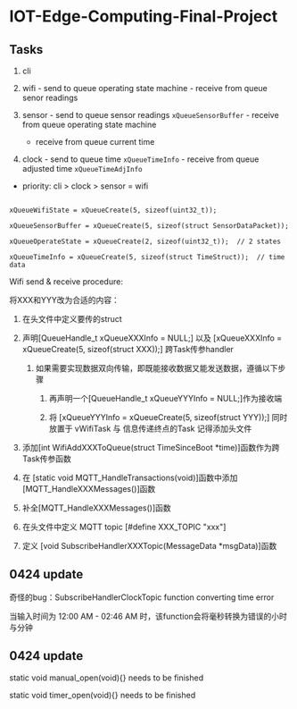 # IOT-Edge-Computing-Final-Project

## Tasks

1. cli

2. wifi - send to queue operating state machine  - receive from queue senor readings

3. sensor  - send to queue sensor readings `xQueueSensorBuffer`  -  receive from queue operating state machine

   - receive from queue current time

4. clock  -  send to queue time `xQueueTimeInfo`  -  receive from queue adjusted time `xQueueTimeAdjInfo`

- priority: cli > clock > sensor = wifi

```

xQueueWifiState = xQueueCreate(5, sizeof(uint32_t));

xQueueSensorBuffer = xQueueCreate(5, sizeof(struct SensorDataPacket));

xQueueOperateState = xQueueCreate(2, sizeof(uint32_t));  // 2 states

xQueueTimeInfo = xQueueCreate(5, sizeof(struct TimeStruct));  // time data

```

Wifi send & receive procedure:

将XXX和YYY改为合适的内容：

1. 在头文件中定义要传的struct

2. 声明[QueueHandle_t xQueueXXXInfo = NULL;] 以及 [xQueueXXXInfo = xQueueCreate(5, sizeof(struct XXX));] 跨Task传参handler

   1. 如果需要实现数据双向传输，即既能接收数据又能发送数据，遵循以下步骤

      1. 再声明一个[QueueHandle_t xQueueYYYInfo = NULL;]作为接收端 

      2. 将 [xQueueYYYInfo = xQueueCreate(5, sizeof(struct YYY));] 同时放置于 vWifiTask 与 信息传递终点的Task 记得添加头文件

3. 添加[int WifiAddXXXToQueue(struct TimeSinceBoot *time)]函数作为跨Task传参函数

4. 在 [static void MQTT_HandleTransactions(void)]函数中添加[MQTT_HandleXXXMessages()]函数

5. 补全[MQTT_HandleXXXMessages()]函数

6. 在头文件中定义 MQTT topic [#define XXX_TOPIC "xxx"]

7. 定义 [void SubscribeHandlerXXXTopic(MessageData *msgData)]函数



## 0424 update

   奇怪的bug：SubscribeHandlerClockTopic function converting time error

   当输入时间为 12:00 AM - 02:46 AM 时，该function会将毫秒转换为错误的小时与分钟

## 0424 update

   static void manual_open(void){} needs to be finished

   static void timer_open(void){} needs to be finished

